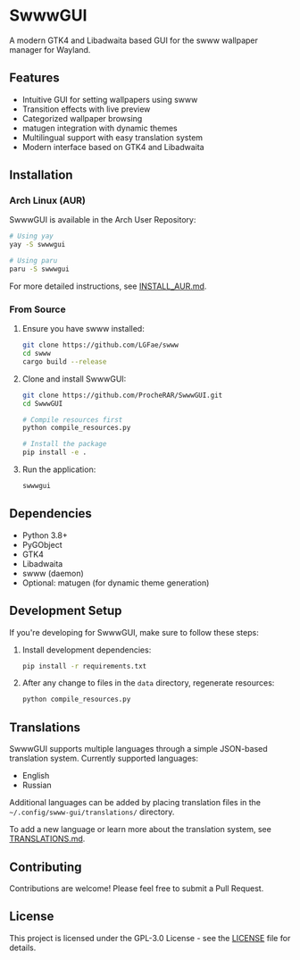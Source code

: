 # SwwwGUI

A modern GTK4 and Libadwaita based GUI for the swww wallpaper manager for Wayland.

## Features

- Intuitive GUI for setting wallpapers using swww
- Transition effects with live preview
- Categorized wallpaper browsing
- matugen integration with dynamic themes
- Multilingual support with easy translation system
- Modern interface based on GTK4 and Libadwaita

## Installation

### Arch Linux (AUR)

SwwwGUI is available in the Arch User Repository:

```bash
# Using yay
yay -S swwwgui

# Using paru
paru -S swwwgui
```

For more detailed instructions, see [INSTALL_AUR.md](INSTALL_AUR.md).

### From Source

1. Ensure you have swww installed:
   ```bash
   git clone https://github.com/LGFae/swww
   cd swww
   cargo build --release
   ```

2. Clone and install SwwwGUI:
   ```bash
   git clone https://github.com/ProcheRAR/SwwwGUI.git
   cd SwwwGUI
   
   # Compile resources first
   python compile_resources.py
   
   # Install the package
   pip install -e .
   ```

3. Run the application:
   ```bash
   swwwgui
   ```

## Dependencies

- Python 3.8+
- PyGObject
- GTK4
- Libadwaita
- swww (daemon)
- Optional: matugen (for dynamic theme generation)

## Development Setup

If you're developing for SwwwGUI, make sure to follow these steps:

1. Install development dependencies:
   ```bash
   pip install -r requirements.txt
   ```

2. After any change to files in the `data` directory, regenerate resources:
   ```bash
   python compile_resources.py
   ```

## Translations

SwwwGUI supports multiple languages through a simple JSON-based translation system. Currently supported languages:

- English
- Russian

Additional languages can be added by placing translation files in the `~/.config/swww-gui/translations/` directory.

To add a new language or learn more about the translation system, see [TRANSLATIONS.md](TRANSLATIONS.md).

## Contributing

Contributions are welcome! Please feel free to submit a Pull Request.

## License

This project is licensed under the GPL-3.0 License - see the [LICENSE](LICENSE) file for details.
